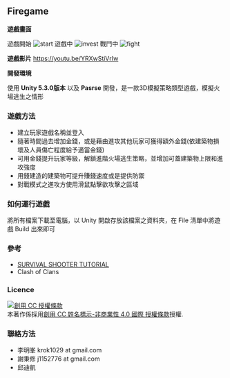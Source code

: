 ﻿## Firegame ##
 
**遊戲畫面**

遊戲開始
![start](http://i.imgur.com/EgLZ3BR.png)
遊戲中
![invest](http://i.imgur.com/DdUJ8Hf.png)
戰鬥中
![fight](http://i.imgur.com/HbbIbzT.png)

**遊戲影片**
https://youtu.be/YRXwStiVrIw

**開發環境**

使用 **Unity 5.3.0版本** 以及 **Pasrse** 開發，是一款3D模擬策略類型遊戲，模擬火場逃生之情形

### **遊戲方法** ###

- 建立玩家遊戲名稱並登入
- 隨著時間過去增加金錢，或是藉由進攻其他玩家可獲得額外金錢(依建築物損壞及人員傷亡程度給予適當金錢)
- 可用金錢提升玩家等級，解鎖進階火場逃生策略，並增加可蓋建築物上限和進攻強度
- 用錢建造的建築物可提升賺錢速度或是提供防禦
- 對戰模式之進攻方使用滑鼠點擊欲攻擊之區域



### **如何運行遊戲** ###

將所有檔案下載至電腦，以 Unity 開啟存放該檔案之資料夾，在 File 清單中將遊戲 Build 出來即可

### **參考** ###
- [SURVIVAL SHOOTER TUTORIAL](https://unity3d.com/cn/learn/tutorials/projects/survival-shooter/environment?playlist=17144)
- Clash of Clans

### **Licence** ###

<a rel="license" href="http://creativecommons.org/licenses/by-nc/4.0/"><img alt="創用 CC 授權條款" style="border-width:0" src="https://i.creativecommons.org/l/by-nc/4.0/88x31.png" /></a><br />本著作係採用<a rel="license" href="http://creativecommons.org/licenses/by-nc/4.0/">創用 CC 姓名標示-非商業性 4.0 國際 授權條款</a>授權.

### **聯絡方法** ###
- 李明峯 krok1029 at gmail.com
- 謝秉修 j1152776 at gmail.com
- 邱迪凱 
